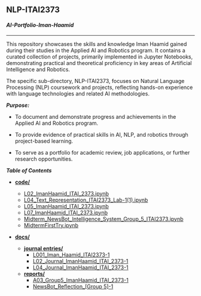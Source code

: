 ## NLP-ITAI2373 
#### ***AI-Portfolio-Iman-Haamid***
---
This repository showcases the skills and knowledge Iman Haamid gained during their studies in the Applied AI and Robotics program. It contains a curated collection of projects, primarily implemented in Jupyter Notebooks, demonstrating practical and theoretical proficiency in key areas of Artificial Intelligence and Robotics.

The specific sub-directory, NLP-ITAI2373, focuses on Natural Language Processing (NLP) coursework and projects, reflecting hands-on experience with language technologies and related AI methodologies.

***Purpose:***

- To document and demonstrate progress and achievements in the Applied AI and Robotics program.

- To provide evidence of practical skills in AI, NLP, and robotics through project-based learning.

- To serve as a portfolio for academic review, job applications, or further research opportunities.

***Table of Contents***

  - **[code/](https://github.com/imid12/AI-Portfolio-Iman-Haamid/tree/main/NLP-ITAI2373/code)**

      - [L02\_ImanHaamid\_ITAI\_2373.ipynb](https://github.com/imid12/AI-Portfolio-Iman-Haamid/blob/main/NLP-ITAI2373/code/L02_ImanHaamid_ITAI_2373.ipynb)
      - [L04\_Text\_Representation\_ITAI2373\_Lab-1(1).ipynb](https://github.com/imid12/AI-Portfolio-Iman-Haamid/blob/main/NLP-ITAI2373/code/L04_Text_Representation_ITAI2373_Lab-1\(1\).ipynb)
      - [L05\_ImanHaamid\_ITAI\_2373.ipynb](https://github.com/imid12/AI-Portfolio-Iman-Haamid/blob/main/NLP-ITAI2373/code/L05_ImanHaamid_ITAI_2373.ipynb)
      - [L07\_ImanHaamid\_ITAI\_2373.ipynb](https://github.com/imid12/AI-Portfolio-Iman-Haamid/blob/main/NLP-ITAI2373/code/L07_ImanHaamid_ITAI_2373.ipynb)
      - [Midterm\_NewsBot\_Intelligence\_System\_Group\_5\_ITAI2373.ipynb](https://github.com/imid12/AI-Portfolio-Iman-Haamid/blob/main/NLP-ITAI2373/code/Midterm_NewsBot_Intelligence_System_Group_5_ITAI2373.ipynb)
      - [MidtermFirstTry.ipynb](https://github.com/imid12/AI-Portfolio-Iman-Haamid/blob/main/NLP-ITAI2373/code/MidtermFirstTry.ipynb)

  - **[docs/](https://github.com/imid12/AI-Portfolio-Iman-Haamid/tree/main/NLP-ITAI2373/docs)**

      - **[journal entries/](https://github.com/imid12/AI-Portfolio-Iman-Haamid/tree/main/NLP-ITAI2373/docs/journal%20entries)**
          - [L001\_Iman\_Haamid\_ITAI2373-1](https://github.com/imid12/AI-Portfolio-Iman-Haamid/tree/main/NLP-ITAI2373/docs/journal%20entries/L001_Iman_Haamid_ITAI2373-1.pdf)
          - [L02\_Journal\_ImanHaamid\_ITAI\_2373-1](https://github.com/imid12/AI-Portfolio-Iman-Haamid/tree/main/NLP-ITAI2373/docs/journal%20entries/L02_Journal_ImanHaamid_ITAI_2373-1.pdf)
          - [L04\_Journal\_ImanHaamid\_ITAI\_2373-1](https://github.com/imid12/AI-Portfolio-Iman-Haamid/tree/main/NLP-ITAI2373/docs/journal%20entries/L04_Journal_ImanHaamid_ITAI_2373-1.pdf)
      - **[reports/](https://github.com/imid12/AI-Portfolio-Iman-Haamid/tree/main/NLP-ITAI2373/docs/reports)**
          - [A03\_Group5\_ImanHaamid\_ITAI\_2373-1](https://github.com/imid12/AI-Portfolio-Iman-Haamid/blob/main/NLP-ITAI2373/docs/reports/A03_Group5_ImanHaamid_ITAI_2373-1.pdf)
          - [NewsBot\_Reflection\_[Group 5]-1](https://github.com/imid12/AI-Portfolio-Iman-Haamid/blob/main/NLP-ITAI2373/docs/reports/NewsBot_Reflection_%255BGroup%25205%255D-1.pdf)
